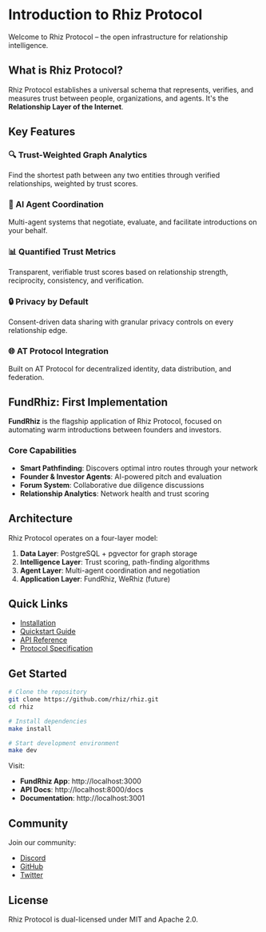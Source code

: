 # Introduction to Rhiz Protocol

Welcome to Rhiz Protocol – the open infrastructure for relationship intelligence.

## What is Rhiz Protocol?

Rhiz Protocol establishes a universal schema that represents, verifies, and measures trust between people, organizations, and agents. It's the **Relationship Layer of the Internet**.

## Key Features

### 🔍 Trust-Weighted Graph Analytics
Find the shortest path between any two entities through verified relationships, weighted by trust scores.

### 🤖 AI Agent Coordination
Multi-agent systems that negotiate, evaluate, and facilitate introductions on your behalf.

### 📊 Quantified Trust Metrics
Transparent, verifiable trust scores based on relationship strength, reciprocity, consistency, and verification.

### 🔒 Privacy by Default
Consent-driven data sharing with granular privacy controls on every relationship edge.

### 🌐 AT Protocol Integration
Built on AT Protocol for decentralized identity, data distribution, and federation.

## FundRhiz: First Implementation

**FundRhiz** is the flagship application of Rhiz Protocol, focused on automating warm introductions between founders and investors.

### Core Capabilities
- **Smart Pathfinding**: Discovers optimal intro routes through your network
- **Founder & Investor Agents**: AI-powered pitch and evaluation
- **Forum System**: Collaborative due diligence discussions
- **Relationship Analytics**: Network health and trust scoring

## Architecture

Rhiz Protocol operates on a four-layer model:

1. **Data Layer**: PostgreSQL + pgvector for graph storage
2. **Intelligence Layer**: Trust scoring, path-finding algorithms
3. **Agent Layer**: Multi-agent coordination and negotiation
4. **Application Layer**: FundRhiz, WeRhiz (future)

## Quick Links

- [Installation](getting-started/installation)
- [Quickstart Guide](getting-started/quickstart)
- [API Reference](api/overview)
- [Protocol Specification](protocol/overview)

## Get Started

```bash
# Clone the repository
git clone https://github.com/rhiz/rhiz.git
cd rhiz

# Install dependencies
make install

# Start development environment
make dev
```

Visit:
- **FundRhiz App**: http://localhost:3000
- **API Docs**: http://localhost:8000/docs
- **Documentation**: http://localhost:3001

## Community

Join our community:
- [Discord](https://discord.gg/rhiz)
- [GitHub](https://github.com/rhiz/rhiz)
- [Twitter](https://twitter.com/rhizprotocol)

## License

Rhiz Protocol is dual-licensed under MIT and Apache 2.0.


